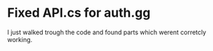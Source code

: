 # Fixed API.cs for auth.gg
I just walked trough the code and found parts which werent corretcly working. 
